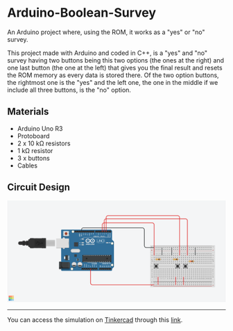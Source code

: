 # Arduino-Boolean-Survey
An Arduino project where, using the ROM, it works as a "yes" or "no" survey.

This project made with Arduino and coded in C++, is a "yes" and "no" survey having two buttons being this two options (the ones at the right) and one last button (the one at the left) that gives you the final result and resets the ROM memory as every data is stored there. Of the two option buttons, the rightmost one is the "yes" and the left one, the one in the middle if we include all three buttons, is the "no" option.

## Materials

- Arduino Uno R3
- Protoboard
- 2 x 10 kΩ resistors
- 1 kΩ resistor
- 3 x buttons
- Cables

## Circuit Design

![Design](/DesignImage/Boolean-Survey.png)

---

You can access the simulation on [Tinkercad](https://www.tinkercad.com) through this [link](https://www.tinkercad.com/things/2Omr9RD5xCS).
